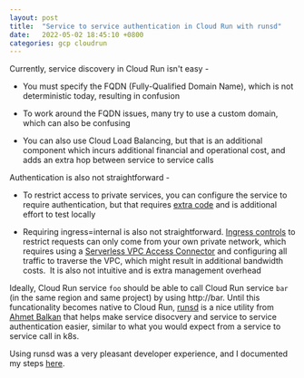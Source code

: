 ```yaml
---
layout: post
title:  "Service to service authentication in Cloud Run with runsd"
date:   2022-05-02 18:45:10 +0800
categories: gcp cloudrun
---
```


Currently, service discovery in Cloud Run isn't easy -

* You must specify the FQDN (Fully-Qualified Domain Name), which is not deterministic today, resulting in confusion

* To work around the FQDN issues, many try to use a custom domain, which can also be confusing

* You can also use Cloud Load Balancing, but that is an additional component which incurs additional financial and operational cost, and adds an extra hop between service to service calls

Authentication is also not straightforward -
* To restrict access to private services, you can configure the service to require authentication, but that requires [extra code](https://cloud.google.com/run/docs/authenticating/service-to-service#acquire-token) and is additional effort to test locally

* Requiring ingress=internal is also not straightforward. [Ingress controls](https://cloud.google.com/run/docs/securing/ingress) to restrict requests can only come from your own private network, which requires using a [Serverless VPC Access Connector](https://cloud.google.com/vpc/docs/configure-serverless-vpc-access) and configuring all traffic to traverse the VPC, which might result in additional bandwidth costs.  It is also not intuitive and is extra management overhead

Ideally, Cloud Run service `foo` should be able to call Cloud Run service `bar` (in the same region and same project) by using http://bar. Until this funcationality becomes native to Cloud Run, [runsd](https://github.com/ahmetb/runsd) is a nice utility from [Ahmet Balkan](https://www.linkedin.com/in/ahmetalpbalkan/) that helps make service disocvery and service to service authentication easier, similar to what you would expect from a service to service call in k8s.

Using runsd was a very pleasant developer experience, and I documented my steps [here](https://github.com/tzehon/cloud-run-auth-runsd).